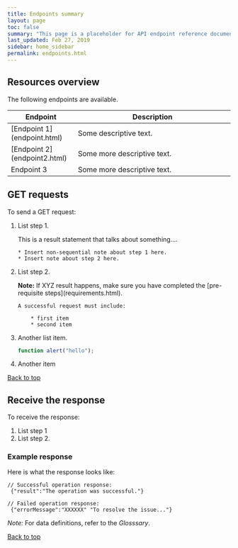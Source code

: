 ```yaml
---
title: Endpoints summary
layout: page
toc: false
summary: "This page is a placeholder for API endpoint reference documentation. This is a test."
last_updated: Feb 27, 2019
sidebar: home_sidebar
permalink: endpoints.html
---
```


## Resources overview

The following endpoints are available.

<table>
<colgroup>
<col width="30%" />
<col width="70%" />
</colgroup>
<thead>
<tr class="header">
<th>Endpoint</th>
<th>Description</th>
</tr>
</thead>
<tbody>
<tr>
<td markdown="span">[Endpoint 1](endpoint.html)</td>
<td markdown="span">Some descriptive text.</td>
</tr>
<tr>
<td markdown="span">[Endpoint 2](endpoint2.html)</td>
<td markdown="span">Some more descriptive text.
</td>
</tr>
<tr>
<td markdown="span">Endpoint 3</td>
<td markdown="span">Some more descriptive text.
</td>
</tr>
</tbody>
</table>

## GET requests

To send a GET request:

1.  List step 1.

    This is a result statement that talks about something....

		* Insert non-sequential note about step 1 here.
		* Insert note about step 2 here.

2.  List step 2.

    <div markdown="span" class="alert alert-info" role="alert"><i class="fa fa-info-circle"></i> <b>Note:</b> If XYZ result happens, make sure you have completed the [pre-requisite steps](requirements.html).</div>

    	A successful request must include:

    		* first item
    		* second item

3.  Another list item.

    ```js
    function alert("hello");
    ```

4.  Another item

[Back to top](#Resources)

## Receive the response

To receive the response:

1. List step 1
2. List step 2.

### Example response

Here is what the response looks like:

```
// Successful operation response:
 {"result":"The operation was successful."}

// Failed operation response:
 {"errorMessage":"XXXXXX" "To resolve the issue..."}
```

*Note:* For data definitions, refer to the *Glosssary*.

[Back to top](#resources-overview)
